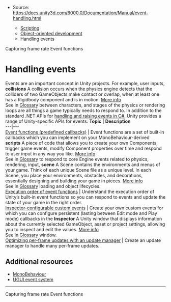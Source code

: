 * Source: https://docs.unity3d.com/6000.0/Documentation/Manual/event-handling.html

  * [Scripting](https://docs.unity3d.com/6000.0/Documentation/Manual/scripting.html)
  * [Object-oriented development](https://docs.unity3d.com/6000.0/Documentation/Manual/object-oriented-development.html)
  * Handling events


[](https://docs.unity3d.com/6000.0/Documentation/Manual/time-capture-frame-rate.html)
Capturing frame rate
[](https://docs.unity3d.com/6000.0/Documentation/Manual/event-functions.html)
Event functions
# Handling events
Events are an important concept in Unity projects. For example, user inputs, **collisions** A collision occurs when the physics engine detects that the colliders of two GameObjects make contact or overlap, when at least one has a Rigidbody component and is in motion. [More info](https://docs.unity3d.com/6000.0/Documentation/Manual/CollidersOverview.html)  
See in [Glossary](https://docs.unity3d.com/6000.0/Documentation/Manual/Glossary.html#Collision) between characters, and stages of the physics or rendering loops are all things a game typically needs to respond to. In addition to the standard .NET APIs for [handling and raising events in C#](https://learn.microsoft.com/en-us/dotnet/standard/events/), Unity provides a range of Unity-specific APIs for events.
**Topic** | **Description**  
---|---  
[Event functions (predefined callbacks)](https://docs.unity3d.com/6000.0/Documentation/Manual/event-functions.html) | Event functions are a set of built-in callbacks which you can implement on your MonoBehaviour-derived **scripts** A piece of code that allows you to create your own Components, trigger game events, modify Component properties over time and respond to user input in any way you like. [More info](https://docs.unity3d.com/6000.0/Documentation/Manual/creating-scripts.html)  
See in [Glossary](https://docs.unity3d.com/6000.0/Documentation/Manual/Glossary.html#Scripts) to respond to core Engine events related to physics, rendering, input, **scene** A Scene contains the environments and menus of your game. Think of each unique Scene file as a unique level. In each Scene, you place your environments, obstacles, and decorations, essentially designing and building your game in pieces. [More info](https://docs.unity3d.com/6000.0/Documentation/Manual/CreatingScenes.html)  
See in [Glossary](https://docs.unity3d.com/6000.0/Documentation/Manual/Glossary.html#Scene) loading and object lifecycles.  
[Execution order of event functions](https://docs.unity3d.com/6000.0/Documentation/Manual/execution-order.html) | Understand the execution order of Unity’s built-in event functions so you can respond to events and update the state of your game in the right order.  
[Inspector-configurable custom events](https://docs.unity3d.com/6000.0/Documentation/Manual/unity-events.html) | Create your own custom events for which you can configure persistent (lasting between Edit mode and Play mode) callbacks in the **Inspector** A Unity window that displays information about the currently selected GameObject, asset or project settings, allowing you to inspect and edit the values. [More info](https://docs.unity3d.com/6000.0/Documentation/Manual/UsingTheInspector.html)  
See in [Glossary](https://docs.unity3d.com/6000.0/Documentation/Manual/Glossary.html#Inspector) window.  
[Optimizing per-frame updates with an update manager](https://docs.unity3d.com/6000.0/Documentation/Manual/events-per-frame-optimization.html) | Create an update manager to handle many per-frame updates.  
## Additional resources
  * [MonoBehaviour](https://docs.unity3d.com/6000.0/Documentation/Manual/class-MonoBehaviour.html)
  * [UGUI event system](https://docs.unity3d.com/Packages/com.unity.ugui@latest/index.html?subfolder=/manual/EventSystem.html)


* * *
[](https://docs.unity3d.com/6000.0/Documentation/Manual/time-capture-frame-rate.html)
Capturing frame rate
[](https://docs.unity3d.com/6000.0/Documentation/Manual/event-functions.html)
Event functions
